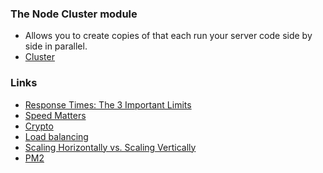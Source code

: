 ### The Node Cluster module

- Allows you to create copies of that each run your server code side by side in parallel.
- [Cluster](https://nodejs.org/api/cluster.html)

### Links

- [Response Times: The 3 Important Limits](https://www.nngroup.com/articles/response-times-3-important-limits/)
- [Speed Matters](https://www.speedcurve.com/blog/web-performance-monitoring-user-engagement/)
- [Crypto](https://nodejs.org/api/crypto.html)
- [Load balancing](<https://en.wikipedia.org/wiki/Load_balancing_(computing)>)
- [Scaling Horizontally vs. Scaling Vertically](https://www.section.io/blog/scaling-horizontally-vs-vertically/)
- [PM2](https://pm2.keymetrics.io/)
